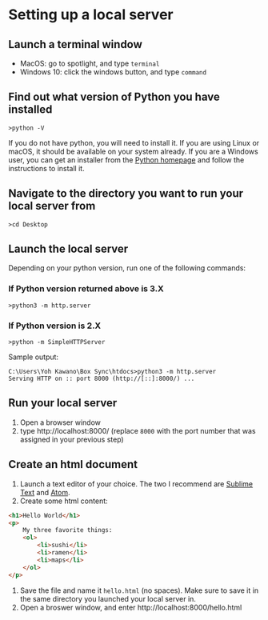 # Setting up a local server

## Launch a terminal window
  - MacOS: go to spotlight, and type `terminal`
  - Windows 10: click the windows button, and type `command`
## Find out what version of Python you have installed
  ```shell
  >python -V
  ```
If you do not have python, you will need to install it. If you are using Linux or macOS, it should be available on your system already. If you are a Windows user, you can get an installer from the [Python homepage](https://www.python.org/) and follow the instructions to install it.
  
## Navigate to the directory you want to run your local server from
```shell
>cd Desktop
```
## Launch the local server
Depending on your python version, run one of the following commands:

### If Python version returned above is 3.X

```shell
>python3 -m http.server
```
### If Python version is 2.X
```shell
>python -m SimpleHTTPServer
```

Sample output:
```shell
C:\Users\Yoh Kawano\Box Sync\htdocs>python3 -m http.server
Serving HTTP on :: port 8000 (http://[::]:8000/) ...
```

## Run your local server
1. Open a browser window
1. type http://localhost:8000/ (replace `8000` with the port number that was assigned in your previous step)

## Create an html document
1. Launch a text editor of your choice. The two I recommend are [Sublime Text](https://www.sublimetext.com/) and [Atom](https://atom.io/).
1. Create some html content:
```html
<h1>Hello World</h1>
<p>
    My three favorite things:
    <ol>
        <li>sushi</li>
        <li>ramen</li>
        <li>maps</li>
    </ol>
</p>
```
1. Save the file and name it `hello.html` (no spaces). Make sure to save it in the same directory you launched your local server in.
1. Open a broswer window, and enter http://localhost:8000/hello.html
